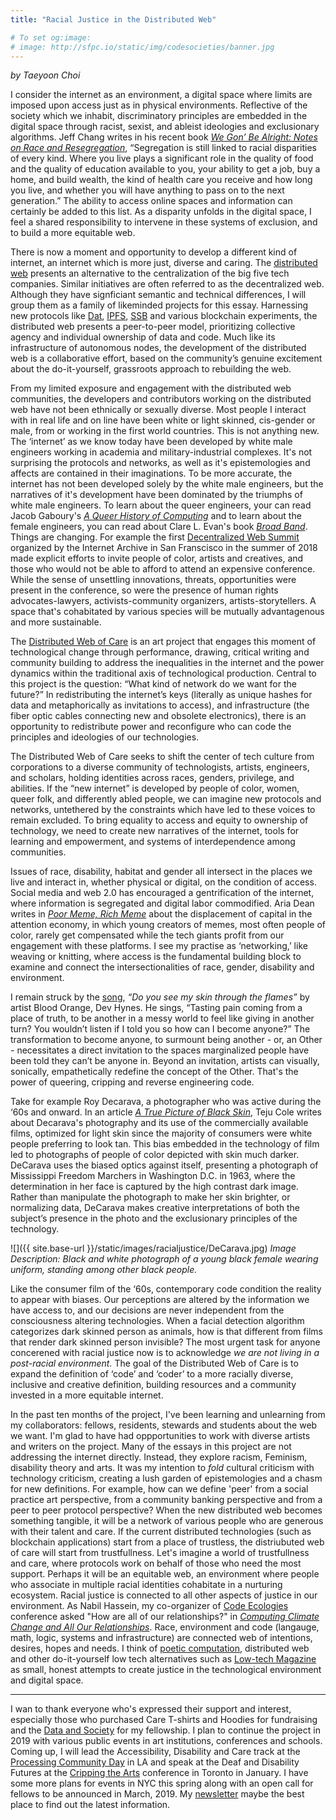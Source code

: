 ```yaml
---
title: "Racial Justice in the Distributed Web"

# To set og:image:
# image: http://sfpc.io/static/img/codesocieties/banner.jpg
---
```


*by Taeyoon Choi*

I consider the internet as an environment, a digital space where limits are imposed upon access just as in physical environments. Reflective of the society which we inhabit, discriminatory principles are embedded in the digital space through racist, sexist, and ableist ideologies and exclusionary algorithms. Jeff Chang writes in his recent book *[We Gon’ Be Alright: Notes on Race and Resegregation](http://bealright.net/)*, “Segregation is still linked to racial disparities of every kind. Where you live plays a significant role in the quality of food and the quality of education available to you, your ability to get a job, buy a home, and build wealth, the kind of health care you receive and how long you live, and whether you will have anything to pass on to the next generation.” The ability to access online spaces and information can certainly be added to this list. As a disparity unfolds in the digital space, I feel a shared responsibility to intervene in these systems of exclusion, and to build a more equitable web. 

There is now a moment and opportunity to develop a different kind of internet, an internet which is more just, diverse and caring. The [distributed web](https://hacks.mozilla.org/2018/07/introducing-the-d-web/) presents an alternative to the centralization of the big five tech companies. Similar initiatives are often referred to as the decentralized web. Although they have signficiant semantic and technical differences, I will group them as a family of likeminded projects for this essay. Harnessing new protocols like [Dat](https://datproject.org), [IPFS](https://ipfs.io/), [SSB](https://www.scuttlebutt.nz/) and various blockchain experiments, the distributed web presents a peer-to-peer model, prioritizing collective agency and individual ownership of data and code. Much like its infrastructure of autonomous nodes, the development of the distributed web is a collaborative effort, based on the community’s genuine excitement about the do-it-yourself, grassroots approach to rebuilding the web.

From my limited exposure and engagement with the distributed web communities, the developers and contributors working on the distributed web have not been ethnically or sexually diverse. Most people I interact with in real life and on line have been white or light skinned, cis-gender or male, from or working in the first world countries. This is not anything new. The ‘internet’ as we know today have been developed by white male engineers working in academia and military-industrial complexes. It's not surprising the protocols and networks, as well as it's epistemologies and affects are contained in their imaginations. To be more accurate, the internet has not been developed solely by the white male engineers, but the narratives of it's development have been dominated by the triumphs of white male engineers. To learn about the queer engineers, your can read Jacob Gaboury's *[A Queer History of Computing](http://rhizome.org/editorial/2013/feb/19/queer-computing-1/)* and to learn about the female engineers, you can read about Clare L. Evan's book *[Broad Band](https://www.penguinrandomhouse.com/books/545427/broad-band-by-claire-l-evans/9780735211759/)*. Things are changing. For example the first [Decentralized Web Summit](decentralizedweb.net) organized by the Internet Archive in San Franscisco in the summer of 2018 made explicit efforts to invite people of color, artists and creatives, and those who would not be able to afford to attend an expensive conference. While the sense of unsettling innovations, threats, opportunities were present in the conference, so were the presence of human rights advocates-lawyers, activists-community organizers, artists-storytellers. A space that's cohabitated by various species will be mutually advantagenous and more sustainable.  

The [Distributed Web of Care](https://distributedwed.care/) is an art project that engages this moment of technological change through performance, drawing, critical writing and community building to address the inequalities in the internet and the power dynamics within the traditional axis of technological production. Central to this project is the question: “What kind of network do we want for the future?” In redistributing the internet’s keys (literally as unique hashes for data and metaphorically as invitations to access), and infrastructure (the fiber optic cables connecting new and obsolete electronics), there is an opportunity to redistribute power and reconfigure who can code the principles and ideologies of our technologies. 

The Distributed Web of Care seeks to shift the center of tech culture from corporations to a diverse community of technologists, artists, engineers, and scholars, holding identities across races, genders, privilege, and abilities. If the “new internet” is developed by people of color, women, queer folk, and differently abled people, we can imagine new protocols and networks, untethered by the constraints which have led to these voices to remain excluded. To bring equality to access and equity to ownership of technology, we need to create new narratives of the internet, tools for learning and empowerment, and systems of interdependence among communities. 

Issues of race, disability, habitat and gender all intersect in the places we live and interact in, whether physical or digital, on the condition of access. Social media and web 2.0 has encouraged a gentrification of the internet, where information is segregated and digital labor commodified. Aria Dean writes in *[Poor Meme, Rich Meme](https://reallifemag.com/poor-meme-rich-meme/)* about the displacement of capital in the attention economy, in which young creators of memes, most often people of color, rarely get compensated while the tech giants profit from our engagement with these platforms. I see my practise as ‘networking,’ like weaving or knitting, where access is the fundamental building block to examine and connect the intersectionalities of race, gender, disability and environment. 

I remain struck by the [song](https://soundcloud.com/bloodorange/do-you-see-my-skin-through-the-flames), *“Do you see my skin through the flames”* by artist Blood Orange, Dev Hynes. He sings, “Tasting pain coming from a place of truth, to be another in a messy world to feel like giving in another turn? You wouldn’t listen if I told you so how can I become anyone?” The transformation to become anyone, to surmount being another - or, an Other - necessitates a direct invitation to the spaces marginalized people have been told they can’t be anyone in. Beyond an invitation, artists can visually, sonically, empathetically redefine the concept of the Other. That's the power of queering, cripping and reverse engineering code. 

Take for example Roy Decarava, a photographer who was active during the ‘60s and onward. In an article [*A True Picture of Black Skin*](https://www.nytimes.com/2015/02/22/magazine/a-true-picture-of-black-skin.html), Teju Cole writes about Decarava's photography and its use of the commercially available films, optimized for light skin since the majority of consumers were white people preferring to look tan. This bias embedded in the technology of film led to photographs of people of color depicted with skin much darker. DeCarava uses the biased optics against itself, presenting a photograph of Mississippi Freedom Marchers in Washington D.C. in 1963, where the determination in her face is captured by the high contrast dark image. Rather than manipulate the photograph to make her skin brighter, or normalizing data, DeCarava makes creative interpretations of both the subject’s presence in the photo and the exclusionary principles of the technology.

![]({{ site.base-url }}/static/images/racialjustice/DeCarava.jpg)
*Image Description: Black and white photograph of a young black female wearing uniform, standing among other black people.*

Like the consumer film of the ‘60s, contemporary code condition the reality to appear with biases. Our perceptions are altered by the information we have access to, and our decisions are never independent from the consciousness altering technologies. When a facial detection algorithm categorizes dark skinned person as animals, how is that different from films that render dark skinned person invisible? The most urgent task for anyone concerened with racial justice now is to acknowledge *we are not living in a post-racial environment.* The goal of the Distributed Web of Care is to expand the definition of ‘code’ and ‘coder’ to a more racially diverse, inclusive and creative definition, building resources and a community invested in a more equitable internet.

In the past ten months of the project, I've been learning and unlearning from my collaborators: fellows, residents, stewards and students about the web we want. I'm glad to have had oppportunities to work with diverse artists and writers on the project. Many of the essays in this project are not addressing the internet directly. Instead, they explore racism, Feminism, disability theory and arts. It was my intention to *fold* cultural criticism with technology criticism, creating a lush garden of epistemologies and a chasm for new definitions. For example, how can we define 'peer' from a social practice art perspective, from a community banking perspective and from a peer to peer protocol perspective? When the new distributed web becomes something tangible, it will be a network of various people who are generous with their talent and care. If the current distributed technologies (such as blockchain applications) start from a place of trustless, the  distriubuted web of care will start from trustfullness. Let's imagine a world of trustfullness and care, where protocols work on behalf of those who need the most support. Perhaps it will be an equitable web, an environment where people who associate in multiple racial identities cohabitate in a nurturing ecosystem. Racial justice is connected to all other aspects of justice in our environment. As Nabil Hassein, my co-organizer of [Code Ecologies](http://sfpc.io/codeecologies) conference asked "How are all of our relationships?" in *[Computing Climate Change and All Our Relationships](https://www.deconstructconf.com/2018/nabil-hassein-computing-climate-change-and-all-our-relationships)*. Race, environment and code (langauge, math, logic, systems and infrastructure) are connected web of intentions, desires, hopes and needs.  I think of [poetic computation](http://poeticcomputation.info), distributed web and other do-it-yourself low tech alternatives such as [Low-tech Magazine](https://solar.lowtechmagazine.com/about.html) as small, honest attempts to create justice in the technological environment and digital space. 


------------------------------------------------
I wan to thank everyone who's expressed their support and interest, especially those who purchased Care T-shirts and Hoodies for fundraising and the [Data and Society](http://datasociety.org) for my fellowship. I plan to continue the project in 2019 with various public events in art institutions, conferences and schools. Coming up, I will lead the Accessibility, Disability and Care track at the [Processing Community Day](https://day.processing.org/pcd-la-tracks.html) in LA and speak at the Deaf and Disability Futures at the [Cripping the Arts](http://tangledarts.org/events/cripping-the-arts-2019/) conference in Toronto in January. I have some more plans for events in NYC this spring along with an open call for fellows to be announced in March, 2019. My [newsletter](https://tinyletter.com/tchoi8) maybe the best place to find out the latest information. 